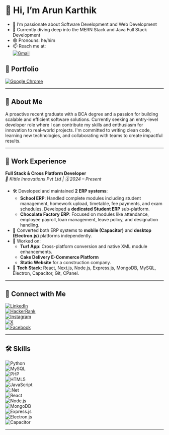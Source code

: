# 👋 Hi, I’m Arun Karthik

- 👀 I’m passionate about Software Development and Web Development  
- 🌱 Currently diving deep into the MERN Stack and Java Full Stack Development  
- 😄 Pronouns: he/him  
- 📫 Reach me at:  
  [![Gmail](https://img.shields.io/badge/Gmail-D14836?style=for-the-badge&logo=gmail&logoColor=white)](mailto:arunkarthik0710@gmail.com)

## 🔗 Portfolio  
[![Google Chrome](https://img.shields.io/badge/Portfolio-4285F4?style=for-the-badge&logo=GoogleChrome&logoColor=white)](https://arunkarthik-portfolio.web.app/)

---

## 🧠 About Me  
A proactive recent graduate with a BCA degree and a passion for building scalable and efficient software solutions. Currently seeking an entry-level developer role where I can contribute my skills and enthusiasm for innovation to real-world projects. I'm committed to writing clean code, learning new technologies, and collaborating with teams to create impactful results.

---

## 💼 Work Experience  

**Full Stack & Cross Platform Developer**  
*🏢 Kittle Innovations Pvt Ltd | 🗓️ 2024 – Present*

- 🛠 Developed and maintained **2 ERP systems**:
  - **School ERP**: Handled complete modules including student management, homework upload, timetable, fee payments, and exam schedules. Developed a **dedicated Student ERP** sub-platform.
  - **Chocolate Factory ERP**: Focused on modules like attendance, employee payroll, loan management, leave policy, and designation handling.
- 📱 Converted both ERP systems to **mobile (Capacitor)** and **desktop (Electron.js)** platforms independently.
- 🚀 Worked on:
  - **Turf App**: Cross-platform conversion and native XML module enhancements.
  - **Cake Delivery E-Commerce Platform**
  - **Static Website** for a construction company.
- 🧰 **Tech Stack**: React, Next.js, Node.js, Express.js, MongoDB, MySQL, Electron, Capacitor, Git, CPanel.

---

## 🔗 Connect with Me  
[![LinkedIn](https://img.shields.io/badge/linkedin-%230077B5.svg?style=for-the-badge&logo=linkedin&logoColor=white)](https://www.linkedin.com/in/arunkarthik0710)  
[![HackerRank](https://img.shields.io/badge/-Hackerrank-2EC866?style=for-the-badge&logo=HackerRank&logoColor=white)](https://www.hackerrank.com/profile/arunkarthik0710)  
[![Instagram](https://img.shields.io/badge/Instagram-%23E4405F.svg?style=for-the-badge&logo=Instagram&logoColor=white)](https://www.instagram.com/arunkarthik._)  
[![X](https://img.shields.io/badge/X-%23000000.svg?style=for-the-badge&logo=X&logoColor=white)](https://twitter.com/arunkarthik0712)  
[![Facebook](https://img.shields.io/badge/Facebook-%231877F2.svg?style=for-the-badge&logo=Facebook&logoColor=white)](https://www.facebook.com/arun.karthik.1800721)

---

## 🛠 Skills  
![Python](https://img.shields.io/badge/python-3670A0?style=for-the-badge&logo=python&logoColor=ffdd54)  
![MySQL](https://img.shields.io/badge/mysql-4479A1.svg?style=for-the-badge&logo=mysql&logoColor=white)  
![PHP](https://img.shields.io/badge/php-%23777BB4.svg?style=for-the-badge&logo=php&logoColor=white)  
![HTML5](https://img.shields.io/badge/html5-%23E34F26.svg?style=for-the-badge&logo=html5&logoColor=white)  
![JavaScript](https://img.shields.io/badge/javascript-%23323330.svg?style=for-the-badge&logo=javascript&logoColor=%23F7DF1E)  
![.Net](https://img.shields.io/badge/.NET-5C2D91?style=for-the-badge&logo=.net&logoColor=white)  
![React](https://img.shields.io/badge/react-%2320232a.svg?style=for-the-badge&logo=react&logoColor=%2361DAFB)  
![Node.js](https://img.shields.io/badge/node.js-339933?style=for-the-badge&logo=nodedotjs&logoColor=white)  
![MongoDB](https://img.shields.io/badge/MongoDB-4EA94B?style=for-the-badge&logo=mongodb&logoColor=white)  
![Express.js](https://img.shields.io/badge/express.js-%23404d59.svg?style=for-the-badge&logo=express&logoColor=white)  
![Electron.js](https://img.shields.io/badge/Electron-2C2E3B?style=for-the-badge&logo=electron&logoColor=9FEAF9)  
![Capacitor](https://img.shields.io/badge/Capacitor-119EFF?style=for-the-badge&logo=capacitor&logoColor=white)

---
